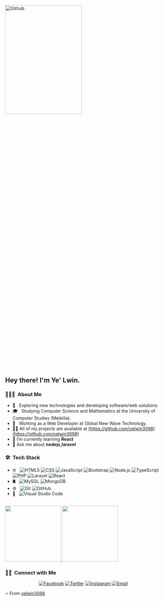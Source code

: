<img width="70%" height="30%" alt="Github" src="https://user-images.githubusercontent.com/48678280/88862734-4903af80-d201-11ea-968b-9c939d88a37c.gif" />

<h2> Hey there! I'm Ye' Lwin.</h2>

<h3> 👨🏻‍💻 &nbsp;About Me </h3>

- 🤔 &nbsp; Exploring new technologies and developing software/web solutions.
- 🎓 &nbsp; Studying Computer Science and Mathematics at the University of Computer Studies (Meiktila).
- 💼 &nbsp; Working as a Web Developer at Global New Wave Technology.
- 👨‍💻 All of my projects are available at [https://github.com/yelwin3098](https://github.com/yelwin3098)
- 🌱 I’m currently learning **React**
- 💬 Ask me about **nodejs,laravel**

<h3> 🛠 &nbsp;Tech Stack</h3>

- 🌐 &nbsp;
  ![HTML5](https://img.shields.io/badge/-HTML5-333333?style=flat&logo=HTML5)
  ![CSS](https://img.shields.io/badge/-CSS-333333?style=flat&logo=CSS3&logoColor=1572B6)
  ![JavaScript](https://img.shields.io/badge/-JavaScript-333333?style=flat&logo=javascript)
  ![Bootstrap](https://img.shields.io/badge/-Bootstrap-333333?style=flat&logo=bootstrap&logoColor=563D7C)
  ![Node.js](https://img.shields.io/badge/-Node.js-333333?style=flat&logo=node.js)
  ![TypeScript](https://img.shields.io/badge/-TypeScript-333333?style=flat&logo=typescript)
  ![PHP](https://img.shields.io/badge/-PHP-333333?style=flat&logo=php)
  ![Laravel](https://img.shields.io/badge/-Laravel-333333?style=flat&logo=laravel)
  ![React](https://img.shields.io/badge/-React-333333?style=flat&logo=react)
- 🛢 &nbsp;
  ![MySQL](https://img.shields.io/badge/-MySQL-333333?style=flat&logo=mysql)
  ![MongoDB](https://img.shields.io/badge/-MongoDB-333333?style=flat&logo=mongodb)
- ⚙️ &nbsp;
  ![Git](https://img.shields.io/badge/-Git-333333?style=flat&logo=git)
  ![GitHub](https://img.shields.io/badge/-GitHub-333333?style=flat&logo=github)
- 🔧 &nbsp;
  ![Visual Studio Code](https://img.shields.io/badge/-Visual%20Studio%20Code-333333?style=flat&logo=visual-studio-code&logoColor=007ACC)

<br/>

<a href="https://github.com/yelwin3098">
  <img height="180em" src="https://github-readme-stats.vercel.app/api?username=yelwin3098&theme=buefy&show_icons=true" />
  <img height="180em" src="https://github-readme-stats.vercel.app/api/top-langs/?username=yelwin3098&theme=buefy&layout=compact" />
</a>

<br/>

<h3> 🤝🏻 &nbsp;Connect with Me </h3>

<p align="center">
<a href="https://fb.com/profile.php?id=100010108996072"><img alt="Facebook" src="https://img.shields.io/badge/Website-Ye'%20Lwin-blue?style=flat-square&logo=google-chrome"></a>
<a href="https://twitter.com/yelwin030"><img alt="Twitter" src="https://img.shields.io/badge/Twitter-Ye%20Lwin-blue?style=flat-square&logo=twitter"></a>
<a href="https://instagram.com/ye_lwin"><img alt="Instagram" src="https://img.shields.io/badge/Instagram-ye_lwin-blue?style=flat-square&logo=instagram"></a>
<a href="mailto:yelwin030@gamil.com"><img alt="Email" src="https://img.shields.io/badge/Email-yelwin030@gamil.com-blue?style=flat-square&logo=gmail"></a>
</p>

⭐️ From [yelwin3098](https://github.com/yelwin3098)
